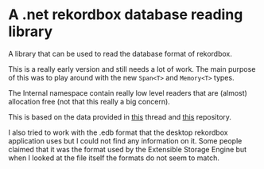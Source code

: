 # A .net rekordbox database reading library

A library that can be used to read the database format of rekordbox.

This is a really early version and still needs a lot of work. The main purpose of this was to play around with the new `Span<T>` and `Memory<T>` types.

The Internal namespace contain really low level readers that are (almost) allocation free (not that this really a big concern).

This is based on the data provided in 
[this](https://reverseengineering.stackexchange.com/questions/4311/help-reversing-a-edb-database-file-for-pioneers-rekordbox-software)
thread and [this](https://github.com/henrybetts/Rekordbox-Decoding) repository.

I also tried to work with the .edb format that the desktop rekordbox application uses but I could not find any information on it.
Some people claimed that it was the format used by the Extensible Storage Engine but when I looked at the file itself the formats do not seem to match.
